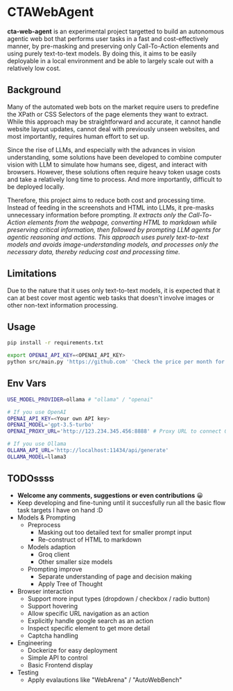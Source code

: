 # CTAWebAgent
**cta-web-agent** is an experimental project targetted to build an autonomous agentic web bot that performs user tasks in a fast and cost-effectively manner, by pre-masking and preserving only Call-To-Action elements and using purely text-to-text models. By doing this, it aims to be easily deployable in a local environment and be able to largely scale out with a relatively low cost.

## Background
Many of the automated web bots on the market require users to predefine the XPath or CSS Selectors of the page elements they want to extract. While this approach may be straightforward and accurate, it cannot handle website layout updates, cannot deal with previously unseen websites, and most importantly, requires human effort to set up.

Since the rise of LLMs, and especially with the advances in vision understanding, some solutions have been developed to combine computer vision with LLM to simulate how humans see, digest, and interact with browsers. However, these solutions often require heavy token usage costs and take a relatively long time to process. And more importantly, difficult to be deployed locally.

Therefore, this project aims to reduce both cost and processing time. Instead of feeding in the screenshots and HTML into LLMs, it pre-masks unnecessary information before prompting. *It extracts only the Call-To-Action elements from the webpage, converting HTML to markdown while preserving critical information, then followed by prompting LLM agents for agentic reasoning and actions. This approach uses purely text-to-text models and avoids image-understanding models, and processes only the necessary data, thereby reducing cost and processing time.* 

## Limitations
Due to the nature that it uses only text-to-text models, it is expected that it can at best cover most agentic web tasks that doesn't involve images or other non-text information processing.

## Usage
```sh
pip install -r requirements.txt

export OPENAI_API_KEY=<OPENAI_API_KEY>
python src/main.py 'https://github.com' 'Check the price per month for a team plan'
```

## Env Vars
```sh
USE_MODEL_PROVIDER=ollama # "ollama" / "openai"

# If you use OpenAI
OPENAI_API_KEY=<Your own API key>
OPENAI_MODEL='gpt-3.5-turbo'
OPENAI_PROXY_URL='http://123.234.345.456:8888' # Proxy URL to connect OpenAI> # e.g.  Leave bank if not needed

# If you use Ollama
OLLAMA_API_URL='http://localhost:11434/api/generate'
OLLAMA_MODEL=llama3
```

## TODOssss 
- **Welcome any comments, suggestions or even contributions** 😀
- Keep developing and fine-tuning until it succesfully run all the basic flow task targets I have on hand :D
- Models & Prompting
    - Preprocess
        - Masking out too detailed text for smaller prompt input
        - Re-construct of HTML to markdown
    - Models adaption
        - Groq client
        - Other smaller size models
    - Prompting improve
        - Separate understanding of page and decision making
        - Apply Tree of Thought
- Browser interaction
    - Support more input types (dropdown / checkbox / radio button)
    - Support hovering
    - Allow specific URL navigation as an action
    - Explicitly handle google search as an action
    - Inspect specific element to get more detail
    - Captcha handling
- Engineering
    - Dockerize for easy deployment
    - Simple API to control
    - Basic Frontend display
- Testing
    - Apply evalautions like "WebArena" / "AutoWebBench"
